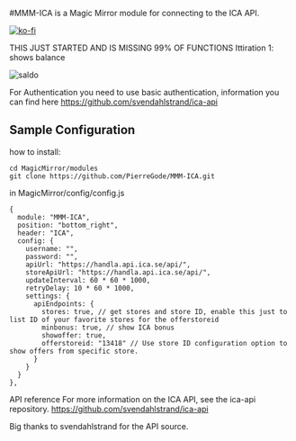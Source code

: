 #MMM-ICA is a Magic Mirror module for connecting to the ICA API.



[![ko-fi](https://ko-fi.com/img/githubbutton_sm.svg)](https://ko-fi.com/J3J2EARPK)





THIS JUST STARTED AND IS MISSING 99% OF FUNCTIONS
Ittiration 1: shows balance

![saldo](https://user-images.githubusercontent.com/8579922/223160998-5eef3106-1b55-4f2e-a614-35ed100a9227.png)

For Authentication you need to use basic authentication, information you can find here https://github.com/svendahlstrand/ica-api
## Sample Configuration



how to install:
```
cd MagicMirror/modules
git clone https://github.com/PierreGode/MMM-ICA.git

```
in MagicMirror/config/config.js



```
{
  module: "MMM-ICA",
  position: "bottom_right",
  header: "ICA",
  config: {
    username: "",
    password: "",
    apiUrl: "https://handla.api.ica.se/api/",
    storeApiUrl: "https://handla.api.ica.se/api/",
    updateInterval: 60 * 60 * 1000,
    retryDelay: 10 * 60 * 1000,
    settings: {
      apiEndpoints: {
        stores: true, // get stores and store ID, enable this just to list ID of your favorite stores for the offerstoreid
        minbonus: true, // show ICA bonus
        showoffer: true,
        offerstoreid: "13418" // Use store ID configuration option to show offers from specific store.
      }
    }
  }
},

```




API reference
For more information on the ICA API, see the ica-api repository. https://github.com/svendahlstrand/ica-api 

Big thanks to svendahlstrand for the API source.
